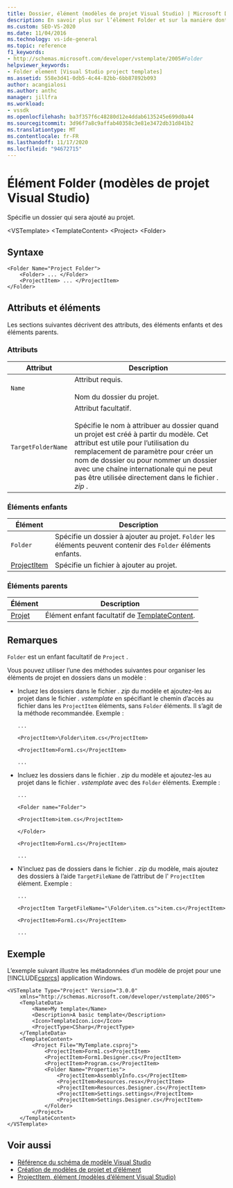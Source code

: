 ```yaml
---
title: Dossier, élément (modèles de projet Visual Studio) | Microsoft Docs
description: En savoir plus sur l’élément Folder et sur la manière dont il spécifie un dossier qui sera ajouté au projet.
ms.custom: SEO-VS-2020
ms.date: 11/04/2016
ms.technology: vs-ide-general
ms.topic: reference
f1_keywords:
- http://schemas.microsoft.com/developer/vstemplate/2005#Folder
helpviewer_keywords:
- Folder element [Visual Studio project templates]
ms.assetid: 558e3d41-0db5-4c44-82bb-6bb87892b093
author: acangialosi
ms.author: anthc
manager: jillfra
ms.workload:
- vssdk
ms.openlocfilehash: ba3f357f6c48280d12e4ddab6135245e699d0a44
ms.sourcegitcommit: 3d96f7a8c9affab40358c3e81e3472db31d841b2
ms.translationtype: MT
ms.contentlocale: fr-FR
ms.lasthandoff: 11/17/2020
ms.locfileid: "94672715"
---
```

# <a name="folder-element-visual-studio-project-templates"></a>Élément Folder (modèles de projet Visual Studio)
Spécifie un dossier qui sera ajouté au projet.

 \<VSTemplate> \<TemplateContent>
 \<Project>
 \<Folder>

## <a name="syntax"></a>Syntaxe

```
<Folder Name="Project Folder">
    <Folder> ... </Folder>
    <ProjectItem> ... </ProjectItem>
</Folder>
```

## <a name="attributes-and-elements"></a>Attributs et éléments
 Les sections suivantes décrivent des attributs, des éléments enfants et des éléments parents.

### <a name="attributes"></a>Attributs

|Attribut|Description|
|---------------|-----------------|
|`Name`|Attribut requis.<br /><br /> Nom du dossier du projet.|
|`TargetFolderName`|Attribut facultatif.<br /><br /> Spécifie le nom à attribuer au dossier quand un projet est créé à partir du modèle. Cet attribut est utile pour l’utilisation du remplacement de paramètre pour créer un nom de dossier ou pour nommer un dossier avec une chaîne internationale qui ne peut pas être utilisée directement dans le fichier *. zip* .|

### <a name="child-elements"></a>Éléments enfants

|Élément|Description|
|-------------|-----------------|
|`Folder`|Spécifie un dossier à ajouter au projet. `Folder` les éléments peuvent contenir des `Folder` éléments enfants.|
|[ProjectItem](../extensibility/projectitem-element-visual-studio-item-templates.md)|Spécifie un fichier à ajouter au projet.|

### <a name="parent-elements"></a>Éléments parents

|Élément|Description|
|-------------|-----------------|
|[Projet](../extensibility/project-element-visual-studio-templates.md)|Élément enfant facultatif de [TemplateContent](../extensibility/templatecontent-element-visual-studio-templates.md).|

## <a name="remarks"></a>Remarques
 `Folder` est un enfant facultatif de `Project` .

 Vous pouvez utiliser l’une des méthodes suivantes pour organiser les éléments de projet en dossiers dans un modèle :

- Incluez les dossiers dans le fichier *. zip* du modèle et ajoutez-les au projet dans le fichier *. vstemplate* en spécifiant le chemin d’accès au fichier dans les `ProjectItem` éléments, sans `Folder` éléments. Il s’agit de la méthode recommandée. Exemple :

     `...`

     `<ProjectItem>\Folder\item.cs</ProjectItem>`

     `<ProjectItem>Form1.cs</ProjectItem>`

     `...`

- Incluez les dossiers dans le fichier *. zip* du modèle et ajoutez-les au projet dans le fichier *. vstemplate* avec des `Folder` éléments. Exemple :

     `...`

     `<Folder name="Folder">`

     `<ProjectItem>item.cs</ProjectItem>`

     `</Folder>`

     `<ProjectItem>Form1.cs</ProjectItem>`

     `...`

- N’incluez pas de dossiers dans le fichier *. zip* du modèle, mais ajoutez des dossiers à l’aide `TargetFileName` de l’attribut de l' `ProjectItem` élément. Exemple :

     `...`

     `<ProjectItem TargetFileName="\Folder\item.cs">item.cs</ProjectItem>`

     `<ProjectItem>Form1.cs</ProjectItem>`

     `...`

## <a name="example"></a>Exemple
 L’exemple suivant illustre les métadonnées d’un modèle de projet pour une [!INCLUDE[csprcs](../data-tools/includes/csprcs_md.md)] application Windows.

```
<VSTemplate Type="Project" Version="3.0.0"
    xmlns="http://schemas.microsoft.com/developer/vstemplate/2005">
    <TemplateData>
        <Name>My template</Name>
        <Description>A basic template</Description>
        <Icon>TemplateIcon.ico</Icon>
        <ProjectType>CSharp</ProjectType>
    </TemplateData>
    <TemplateContent>
        <Project File="MyTemplate.csproj">
            <ProjectItem>Form1.cs<ProjectItem>
            <ProjectItem>Form1.Designer.cs</ProjectItem>
            <ProjectItem>Program.cs</ProjectItem>
            <Folder Name="Properties">
                <ProjectItem>AssemblyInfo.cs</ProjectItem>
                <ProjectItem>Resources.resx</ProjectItem>
                <ProjectItem>Resources.Designer.cs</ProjectItem>
                <ProjectItem>Settings.settings</ProjectItem>
                <ProjectItem>Settings.Designer.cs</ProjectItem>
            </Folder>
        </Project>
    </TemplateContent>
</VSTemplate>
```

## <a name="see-also"></a>Voir aussi
- [Référence du schéma de modèle Visual Studio](../extensibility/visual-studio-template-schema-reference.md)
- [Création de modèles de projet et d’élément](../ide/creating-project-and-item-templates.md)
- [ProjectItem, élément (modèles d’élément Visual Studio)](../extensibility/projectitem-element-visual-studio-item-templates.md)
